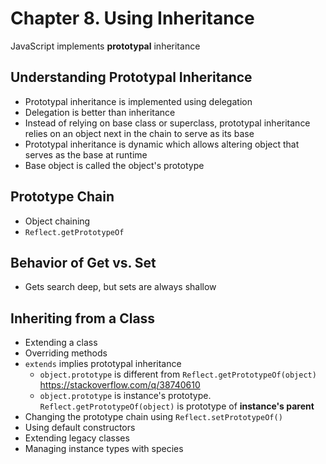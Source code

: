 # Chapter 8. Using Inheritance

JavaScript implements **prototypal** inheritance

## Understanding Prototypal Inheritance

- Prototypal inheritance is implemented using delegation
- Delegation is better than inheritance
- Instead of relying on base class or superclass, prototypal inheritance relies on an object next in the chain to serve as its base
- Prototypal inheritance is dynamic which allows altering object that serves as the base at runtime
- Base object is called the object's prototype

## Prototype Chain

- Object chaining
- `Reflect.getPrototypeOf`

## Behavior of Get vs. Set

- Gets search deep, but sets are always shallow

## Inheriting from a Class

- Extending a class
- Overriding methods
- `extends` implies prototypal inheritance
  - `object.prototype` is different from `Reflect.getPrototypeOf(object)` https://stackoverflow.com/q/38740610
  - `object.prototype` is instance's prototype. `Reflect.getPrototypeOf(object)` is prototype of **instance's parent**
- Changing the prototype chain using `Reflect.setPrototypeOf()`
- Using default constructors
- Extending legacy classes
- Managing instance types with species

